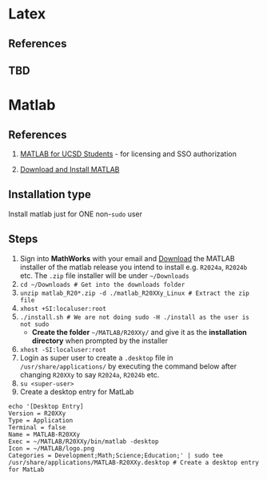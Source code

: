 # Latex
## References

## TBD

# Matlab
## References 
1. [MATLAB for UCSD Students](https://matlab.ucsd.edu/student.html) - for licensing and SSO authorization

1. [Download and Install MATLAB](https://www.mathworks.com/help/install/ug/install-products-with-internet-connection.html)

## Installation type

Install matlab just for ONE non-`sudo` user

## Steps

1. Sign into __MathWorks__ with your email and [Download](https://www.mathworks.com/downloads/) the MATLAB installer of the matlab release you intend to install e.g. `R2024a`, `R2024b` etc. The `.zip` file installer will be under `~/Downloads`
1. `cd ~/Downloads # Get into the downloads folder`
1. `unzip matlab_R20*.zip -d ./matlab_R20XXy_Linux # Extract the zip file`
1. `xhost +SI:localuser:root`
1. `./install.sh # We are not doing sudo -H ./install as the user is not sudo`
    - __Create the folder__ `~/MATLAB/R20XXy/` and give it as the __installation directory__ when prompted by the installer
1. `xhost -SI:localuser:root`
1. Login as super user to create a `.desktop` file in `/usr/share/applications/` by executing the command below after changing `R20XXy` to say `R2024a`, `R2024b` etc.
1. `su <super-user>`
1. Create a desktop entry for MatLab  
```
echo '[Desktop Entry]
Version = R20XXy
Type = Application
Terminal = false
Name = MATLAB-R20XXy 
Exec = ~/MATLAB/R20XXy/bin/matlab -desktop
Icon = ~/MATLAB/logo.png
Categories = Development;Math;Science;Education;' | sudo tee /usr/share/applications/MATLAB-R20XXy.desktop # Create a desktop entry for MatLab
```




